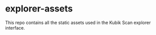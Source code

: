 # explorer-assets

This repo contains all the static assets used in the Kubik Scan explorer interface.
